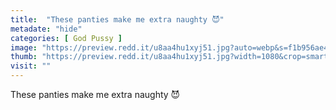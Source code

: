 ```yaml
---
title:  "These panties make me extra naughty 😈"
metadate: "hide"
categories: [ God Pussy ]
image: "https://preview.redd.it/u8aa4hu1xyj51.jpg?auto=webp&s=f1b956ae48b6cb71f903762ceb04c0c060486855"
thumb: "https://preview.redd.it/u8aa4hu1xyj51.jpg?width=1080&crop=smart&auto=webp&s=0802d04e4c41d5319bc07452a1265d82357c0ecf"
visit: ""
---
```

These panties make me extra naughty 😈
